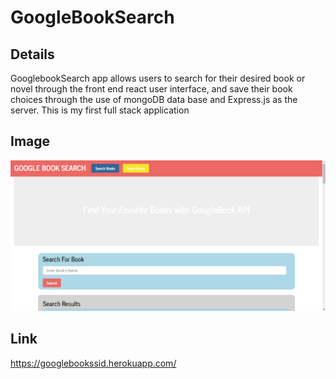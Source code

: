 # GoogleBookSearch
## Details
GooglebookSearch app allows users to search for their desired book or novel through the front end react user interface, and save their book choices through the use of mongoDB data base and Express.js as the server. This is my first full stack application
## Image
![app-screenshot](/assets/screenshot.PNG)
## Link
https://googlebookssid.herokuapp.com/
